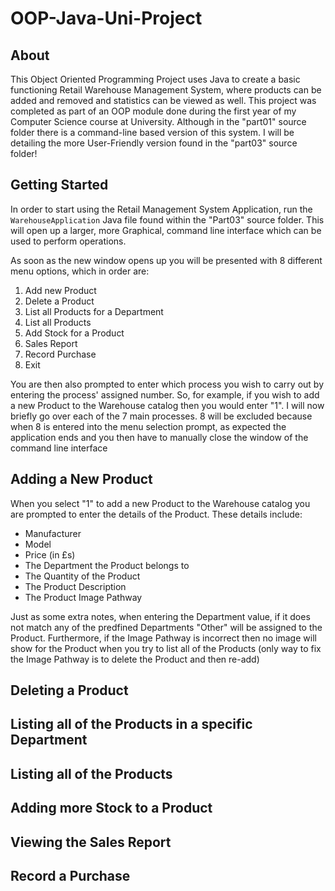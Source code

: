 # OOP-Java-Uni-Project
## About
This Object Oriented Programming Project uses Java to create a basic functioning Retail Warehouse Management System, where products can be added and removed and statistics can be viewed as well. This project was completed as part of an OOP module done during the first year of my Computer Science course at University. Although in the "part01" source folder there is a command-line based version of this system. I will be detailing the more User-Friendly version found in the "part03" source folder!
## Getting Started
In order to start using the Retail Management System Application, run the `WarehouseApplication` Java file found within the "Part03" source folder. This will open up a larger, more Graphical, command line interface which can be used to perform operations.

As soon as the new window opens up you will be presented with 8 different menu options, which in order are:
1. Add new Product
2. Delete a Product
3. List all Products for a Department
4. List all Products
5. Add Stock for a Product
6. Sales Report
7. Record Purchase
8. Exit

You are then also prompted to enter which process you wish to carry out by entering the process' assigned number. So, for example, if you wish to add a new Product to the Warehouse catalog then you would enter "1". I will now briefly go over each of the 7 main processes. 8 will be excluded because when 8 is entered into the menu selection prompt, as expected the application ends and you then have to manually close the window of the command line interface
## Adding a New Product
When you select "1" to add a new Product to the Warehouse catalog you are prompted to enter the details of the Product. These details include:
- Manufacturer
- Model
- Price (in £s)
- The Department the Product belongs to
- The Quantity of the Product
- The Product Description
- The Product Image Pathway

Just as some extra notes, when entering the Department value, if it does not match any of the predfined Departments "Other" will be assigned to the Product. Furthermore, if the Image Pathway is incorrect then no image will show for the Product when you try to list all of the Products (only way to fix the Image Pathway is to delete the Product and then re-add)
## Deleting a Product
## Listing all of the Products in a specific Department
## Listing all of the Products
## Adding more Stock to a Product
## Viewing the Sales Report
## Record a Purchase
